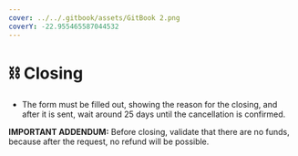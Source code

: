 ```yaml
---
cover: ../../.gitbook/assets/GitBook 2.png
coverY: -22.955465587044532
---
```


# ⛓ Closing

* The form must be filled out, showing the reason for the closing, and after it is sent, wait around 25 days until the cancellation is confirmed.&#x20;

**IMPORTANT ADDENDUM:** Before closing, validate that there are no funds, because after the request, no refund will be possible.
